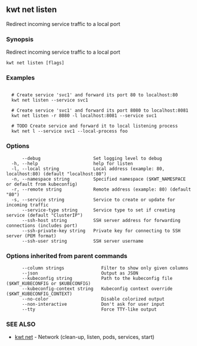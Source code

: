 ## kwt net listen

Redirect incoming service traffic to a local port

### Synopsis

Redirect incoming service traffic to a local port

```
kwt net listen [flags]
```

### Examples

```

  # Create service 'svc1' and forward its port 80 to localhost:80
  kwt net listen --service svc1

  # Create service 'svc1' and forward its port 8080 to localhost:8081
  kwt net listen -r 8080 -l localhost:8081 --service svc1

  # TODO Create service and forward it to local listening process
  kwt net l --service svc1 --local-process foo

```

### Options

```
      --debug                    Set logging level to debug
  -h, --help                     help for listen
  -l, --local string             Local address (example: 80, localhost:80) (default "localhost:80")
  -n, --namespace string         Specified namespace ($KWT_NAMESPACE or default from kubeconfig)
  -r, --remote string            Remote address (example: 80) (default "80")
  -s, --service string           Service to create or update for incoming traffic
      --service-type string      Service type to set if creating service (default "ClusterIP")
      --ssh-host string          SSH server address for forwarding connections (includes port)
      --ssh-private-key string   Private key for connecting to SSH server (PEM format)
      --ssh-user string          SSH server username
```

### Options inherited from parent commands

```
      --column strings              Filter to show only given columns
      --json                        Output as JSON
      --kubeconfig string           Path to the kubeconfig file ($KWT_KUBECONFIG or $KUBECONFIG)
      --kubeconfig-context string   Kubeconfig context override ($KWT_KUBECONFIG_CONTEXT)
      --no-color                    Disable colorized output
      --non-interactive             Don't ask for user input
      --tty                         Force TTY-like output
```

### SEE ALSO

* [kwt net](kwt_net.md)	 - Network (clean-up, listen, pods, services, start)

